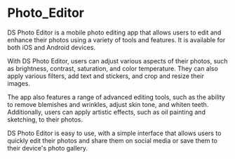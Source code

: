 # Photo_Editor
DS Photo Editor is a mobile photo editing app that allows users to edit and enhance their photos using a variety of tools and features. It is available for both iOS and Android devices.

With DS Photo Editor, users can adjust various aspects of their photos, such as brightness, contrast, saturation, and color temperature. They can also apply various filters, add text and stickers, and crop and resize their images.

The app also features a range of advanced editing tools, such as the ability to remove blemishes and wrinkles, adjust skin tone, and whiten teeth. Additionally, users can apply artistic effects, such as oil painting and sketching, to their photos.

DS Photo Editor is easy to use, with a simple interface that allows users to quickly edit their photos and share them on social media or save them to their device's photo gallery.




